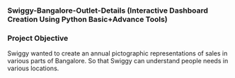 ### Swiggy-Bangalore-Outlet-Details (Interactive Dashboard Creation Using Python Basic+Advance Tools)
### Project Objective
Swiggy wanted to create an annual pictographic representations of sales in various parts of Bangalore.
So that Swiggy can understand people needs in various locations.
